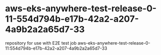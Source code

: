# aws-eks-anywhere-test-release-0-11-554d794b-e17b-42a2-a207-4a9b2a2a65d7-33
repository for use with E2E test job aws-eks-anywhere-test-release-0-11:554d794b-e17b-42a2-a207-4a9b2a2a65d7-33
